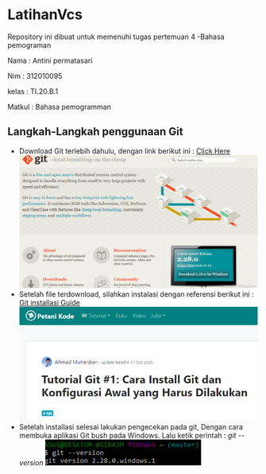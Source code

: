 # LatihanVcs
Repository ini dibuat untuk memenuhi tugas pertemuan 4 -Bahasa pemograman

Nama	: Antini permatasari

Nim	: 312010095

kelas	: TI.20.B.1

Matkul	: Bahasa pemogramman

## Langkah-Langkah penggunaan Git

* Download Git terlebih dahulu, dengan link berikut ini : [Click Here](https://git-scm.com/)
![Gambar Git SCM](Picture/download-git.PNG)
* Setelah file terdownload, silahkan instalasi dengan referensi berikut ini : [Git installasi Guide](https://www.petanikode.com/git-install/)
![Gambar Git SCM](Picture/intall-git.PNG)
* Setelah installasi selesai lakukan pengecekan pada git, Dengan cara membuka aplikasi Git bush pada Windows. Lalu ketik perintah : *git --version* 
![Gambar Git version](Picture/git-ver.PNG)


